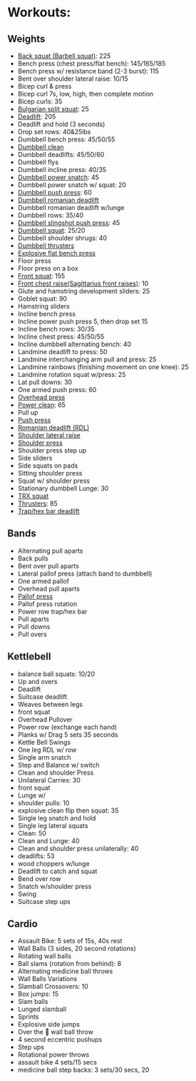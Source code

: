 # Workouts:

## Weights
  - [Back squat (Barbell squat)](https://www.youtube.com/watch?v=ultWZbUMPL8&t=5s): 225
  - Bench press (chest press/flat bench): 145/165/185
  - Bench press w/ resistance band (2-3 burst): 115
  - Bent over shoulder lateral raise: 10/15
  - Bicep curl & press
  - Bicep curl 7s, low, high, then complete motion
  - Bicep curls: 35
  - [Bulgarian split squat](https://www.youtube.com/watch?v=Pz9pt3BfGTQ&ab_channel=U.S.ForcesFitness): 25
  - [Deadlift](https://www.youtube.com/watch?v=1ZXobu7JvvE&ab_channel=CrossFit%C2%AE): 205
  - Deadlift and hold (3 seconds)
  - Drop set rows: 40&25lbs
  - Dumbbell bench press: 45/50/55
  - [Dumbbell clean](https://www.youtube.com/watch?v=SYxObzJ3gn0)
  - Dumbbell deadlifts: 45/50/60
  - Dumbbell flys
  - Dumbbell incline press: 40/35
  - [Dumbbell power snatch](https://www.youtube.com/watch?v=3mlhF3dptAo): 45
  - Dumbbell power snatch w/ squat: 20
  - [Dumbbell push press](https://www.youtube.com/watch?v=4tCaD42ghlc): 60
  - [Dumbbell romanian deadlift](https://www.youtube.com/watch?v=FQKfr1YDhEk&ab_channel=ScottHermanFitness)
  - Dumbbell romanian deadlift w/lunge
  - Dumbbell rows: 35/40
  - [Dumbbell slingshot push press](https://www.youtube.com/watch?v=rpffbkaxtNU&ab_channel=BelieveMedia): 45
  - [Dumbbell squat](https://www.youtube.com/watch?v=v_c67Omje48): 25/20
  - Dumbbell shoulder shrugs: 40
  - [Dumbbell thrusters](https://www.youtube.com/watch?v=u3wKkZjE8QM)
  - [Explosive flat bench press](https://www.youtube.com/watch?v=s_kiSa-JReM)
  - Floor press
  - Floor press on a box
  - [Front squat](https://www.youtube.com/watch?v=uYumuL_G_V0): 155
  - [Front chest raise(Sagittarius front raises)](https://www.youtube.com/watch?v=-t7fuZ0KhDA): 10
  - Glute and hamstring development sliders: 25
  - Goblet squat: 90
  - Hamstring sliders
  - Incline bench press
  - Incline power push press 5, then drop set 15
  - Incline bench rows: 30/35
  - Incline chest press: 45/50/55
  - Incline dumbbell alternating bench: 40
  - Landmine deadlift to press: 50
  - Landmine interchanging arm pull and press: 25
  - Landmine rainbows (finishing movement on one knee): 25
  - Landmine rotation squat w/press: 25
  - Lat pull downs: 30
  - One armed push press: 60
  - [Overhead press](https://www.youtube.com/watch?v=2yjwXTZQDDI)
  - [Power clean](https://www.youtube.com/watch?v=KwYJTpQ_x5A): 65
  - Pull up
  - [Push press](https://www.youtube.com/watch?v=iaBVSJm78ko)
  - [Romanian deadlift (RDL)](https://www.youtube.com/watch?v=2SHsk9AzdjA&ab_channel=BuffDudes)
  - [Shoulder lateral raise](https://www.youtube.com/watch?v=3VcKaXpzqRo)
  - [Shoulder press](https://www.youtube.com/watch?v=qEwKCR5JCog)
  - Shoulder press step up
  - Side sliders
  - Side squats on pads
  - Sitting shoulder press
  - Squat w/ shoulder press
  - Stationary dumbbell Lunge: 30
  - [TRX squat](https://www.youtube.com/watch?v=0OfpbcniKPE&ab_channel=%D0%9E%D0%BB%D0%B5%D0%B3%D0%91%D0%B0%D1%88%D0%B0%D1%80%D0%BE%D0%B2)
  - [Thrusters](https://www.youtube.com/watch?v=L219ltL15zk): 85
  - [Trap/hex bar deadlift](https://www.youtube.com/watch?v=VNgxEhOoOjo&ab_channel=HowtoBeast)

## Bands
  - Alternating pull aparts
  - Back pulls
  - Bent over pull aparts
  - Lateral pallof press (attach band to dumbbell)
  - One armed pallof
  - Overhead pull aparts
  - [Pallof press](https://www.youtube.com/watch?v=gHGLwQGvtxg&ab_channel=Men%27sHealth)
  - Pallof press rotation
  - Power row trap/hex bar
  - Pull aparts
  - Pull downs
  - Pull overs

## Kettlebell
  - balance ball squats: 10/20
  - Up and overs
  - Deadlift
  - Suitcase deadlift
  - Weaves between legs
  - front squat
  - Overhead Pullover
  - Power row (exchange each hand)
  - Planks w/ Drag 5 sets 35 seconds
  - Kettle Bell Swings
  - One leg RDL w/ row
  - Single arm snatch
  - Step and Balance w/ switch
  - Clean and shoulder Press
  - Unilateral Carries: 30
  - front squat
  - Lunge w/
  - shoulder pulls: 10
  - explosive clean flip then squat: 35
  - Single leg snatch and hold
  - Single leg lateral squats
  - Clean: 50
  - Clean and Lunge: 40
  - Clean and shoulder press unilaterally: 40
  - deadlifts: 53
  - wood choppers w/lunge
  - Deadlift to catch and squat
  - Bend over row
  - Snatch w/shoulder press
  - Swing
  - Suitcase step ups

## Cardio
  - Assault Bike: 5 sets of 15s, 40s rest
  - Wall Balls (3 sides, 20 second rotations)
  - Rotating wall balls
  - Ball slams (rotation from behind): 8
  - Alternating medicine ball throws
  - Wall Balls Variations
  - Slamball Crossovers: 10
  - Box jumps: 15
  - Slam balls
  - Lunged slamball
  - Sprints
  - Explosive side jumps
  - Over the 🌈 wall ball throw
  - 4 second eccentric pushups
  - Step ups
  - Rotational power throws
  - assault bike 4 sets/15 secs
  - medicine ball step backs: 3 sets/30 secs, 20

